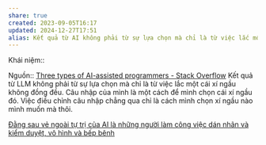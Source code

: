 ```yaml
---
share: true
created: 2023-09-05T16:17
updated: 2024-12-27T17:51
alias: Kết quả từ AI không phải từ sự lựa chọn mà chỉ là từ việc lắc một cái xí ngầu không đồng đều
---
```

Khái niệm:: 

Nguồn:: [Three types of AI-assisted programmers - Stack Overflow](https://stackoverflow.blog/2023/12/11/three-types-of-ai-assisted-programmers/)
Kết quả từ LLM không phải từ sự lựa chọn mà chỉ là từ việc lắc một cái xí ngầu không đồng đều. Câu nhập của mình là một cách để mình chọn cái xí ngầu đó. Việc điều chỉnh câu nhập chẳng qua chỉ là cách mình chọn xí ngầu nào mình muốn mà thôi.

[Đằng sau vẻ ngoài tự trị của AI là những người làm công việc dán nhãn và kiểm duyệt, vô hình và bếp bênh](../Ch%E1%BB%A7%20th%E1%BB%83%20t%C3%ADnh/%C4%90%E1%BA%B1ng%20sau%20v%E1%BA%BB%20ngo%C3%A0i%20t%E1%BB%B1%20tr%E1%BB%8B%20c%E1%BB%A7a%20AI%20l%C3%A0%20nh%E1%BB%AFng%20ng%C6%B0%E1%BB%9Di%20l%C3%A0m%20c%C3%B4ng%20vi%E1%BB%87c%20d%C3%A1n%20nh%C3%A3n%20v%C3%A0%20ki%E1%BB%83m%20duy%E1%BB%87t,%20v%C3%B4%20h%C3%ACnh%20v%C3%A0%20b%E1%BA%BFp%20b%C3%AAnh.md)